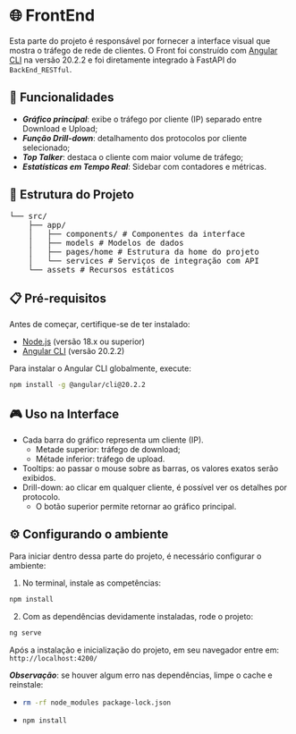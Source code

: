 # 🌐 FrontEnd

Esta parte do projeto é responsável por fornecer a interface visual que mostra o tráfego de rede de clientes. O Front foi construído com [Angular CLI](https://github.com/angular/angular-cli) na versão 20.2.2 e foi diretamente integrado à FastAPI do `BackEnd_RESTful`.

## 🔷 Funcionalidades
- ***Gráfico principal***: exibe o tráfego por cliente (IP) separado entre Download e Upload;
- ***Função Drill-down***: detalhamento dos protocolos por cliente selecionado;
- ***Top Talker***: destaca o cliente com maior volume de tráfego;
- ***Estatísticas em Tempo Real***: Sidebar com contadores e métricas.

## 📁 Estrutura do Projeto
<pre>
└── src/
    ├── app/
    │   ├── components/ # Componentes da interface
    │   ├── models # Modelos de dados
    │   ├── pages/home # Estrutura da home do projeto
    │   └── services # Serviços de integração com API
    └── assets # Recursos estáticos
</pre>
    
## 📋 Pré-requisitos 
Antes de começar, certifique-se de ter instalado:
- [Node.js](https://nodejs.org/) (versão 18.x ou superior)
- [Angular CLI](https://angular.io/cli) (versão 20.2.2)

Para instalar o Angular CLI globalmente, execute:
```bash
npm install -g @angular/cli@20.2.2
```

## 🎮 Uso na Interface
- Cada barra do gráfico representa um cliente (IP).
    - Metade superior: tráfego de download;
    - Métade inferior: tráfego de upload.
- Tooltips: ao passar o mouse sobre as barras, os valores exatos serão exibidos.
- Drill-down: ao clicar em qualquer cliente, é possível ver os detalhes por protocolo.
    - O botão superior permite retornar ao gráfico principal.
 
## ⚙️ Configurando o ambiente
Para iniciar dentro dessa parte do projeto, é necessário configurar o ambiente:
1. No terminal, instale as competências:
```bash
npm install
```
2. Com as dependências devidamente instaladas, rode o projeto:

```bash
ng serve
```
Após a instalação e inicialização do projeto, em seu navegador entre em: `http://localhost:4200/`


***Observação***: se houver algum erro nas dependências, limpe o cache e reinstale:
- ```bash
  rm -rf node_modules package-lock.json
    ```
- ```bash
  npm install
    ```


    


  

